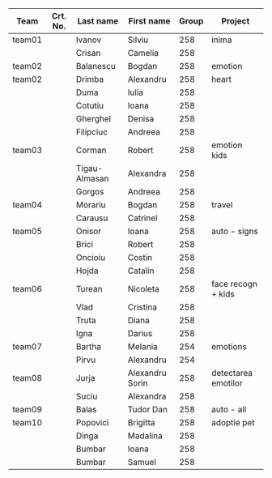 | Team   | Crt. No. | Last name     | First name       | Group            | Project                          |
|--------|----------|---------------|------------------|------------------|----------------------------------|
| team01 |   | Ivanov        | Silviu          | 258 | inima               |
|        |   | Crisan        | Camelia         | 258 |                     |
| team02 |   | Balanescu     | Bogdan          | 258 | emotion             |
| team02 |   | Drimba        | Alexandru       | 258 | heart               |
|        |   | Duma          | Iulia           | 258 |                     |
|        |   | Cotutiu       | Ioana           | 258 |                     |
|        |   | Gherghel      | Denisa          | 258 |                     |
|        |   | Filipciuc     | Andreea         | 258 |                     |
| team03 |   | Corman        | Robert          | 258 | emotion kids        |
|        |   | Tigau-Almasan | Alexandra       | 258 |                     |
|        |   | Gorgos        | Andreea         | 258 |                     |
| team04 |   | Morariu       | Bogdan          | 258 | travel              |
|        |   | Carausu       | Catrinel        | 258 |                     |
| team05 |   | Onisor        | Ioana           | 258 | auto - signs        |
|        |   | Brici         | Robert          | 258 |                     |
|        |   | Oncioiu       | Costin          | 258 |                     |
|        |   | Hojda         | Catalin         | 258 |                     |
| team06 |   | Turean        | Nicoleta        | 258 | face recogn + kids  |
|        |   | Vlad          | Cristina        | 258 |                     |
|        |   | Truta         | Diana           | 258 |                     |
|        |   | Igna          | Darius          | 258 |                     |
| team07 |   | Bartha        | Melania         | 254 | emotions            |
|        |   | Pirvu         | Alexandru       | 254 |                     |
| team08 |   | Jurja         | Alexandru Sorin | 258 | detectarea emotilor |
|        |   | Suciu         | Alexandra       | 258 |                     |
| team09 |   | Balas         | Tudor Dan       | 258 | auto - all          |
| team10 |   | Popovici      | Brigitta        | 258 | adoptie pet         |
|        |   | Dinga         | Madalina        | 258 |                     |
|        |   | Bumbar        | Ioana           | 258 |                     |
|        |   | Bumbar        | Samuel          | 258 |                     |
